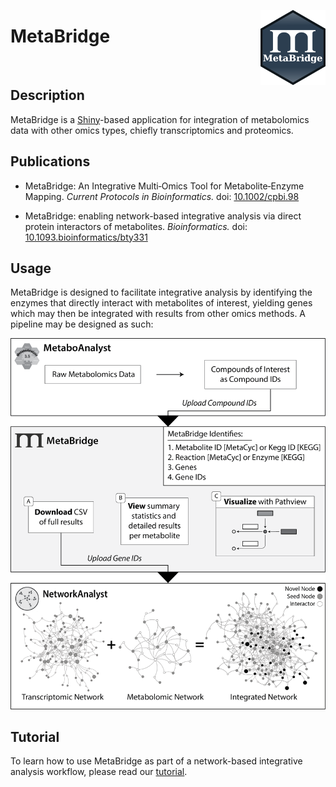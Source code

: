 [<img src="www/logo_light_hex.png" align="right"  height="120px"/>](https://metabridge.org)

# **MetaBridge**

<br>

## **Description**

MetaBridge is a [Shiny](https://shiny.rstudio.com/)-based application for 
integration of metabolomics data with other omics types, chiefly
transcriptomics and proteomics.

## **Publications**

* MetaBridge: An Integrative Multi‐Omics Tool for Metabolite‐Enzyme Mapping. *Current Protocols in Bioinformatics.* doi: [10.1002/cpbi.98](https://doi.org/10.1002/cpbi.98)

* MetaBridge: enabling network-based integrative analysis via direct protein interactors of metabolites. *Bioinformatics.* doi: [10.1093.bioinformatics/bty331](https://doi.org/10.1093/bioinformatics/bty331)

## **Usage**

MetaBridge is designed to facilitate integrative analysis by identifying the
enzymes that directly interact with metabolites of interest, yielding genes
which may then be integrated with results from other omics methods. A pipeline
may be designed as such:

![](./figure.png)

## **Tutorial**

To learn how to use MetaBridge as part of a network-based integrative analysis
workflow, please read our [tutorial](./tutorial/tutorial.md).

<br>
